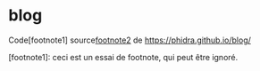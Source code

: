 # blog

Code[footnote1] source[footnote2] de https://phidra.github.io/blog/

[footnote1]: ceci est un essai de footnote, qui peut être ignoré.

[footnote2]: https://fr.wikipedia.org/

